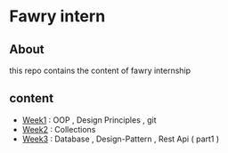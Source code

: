 # Fawry intern
## About 
this repo contains the content of fawry internship 
## content
* [Week1](https://github.com/eagledev-am/fawry-intern/tree/main/week1) : OOP , Design Principles , git
* [Week2](https://github.com/eagledev-am/fawry-intern/tree/main/week2) : Collections
* [Week3](https://github.com/eagledev-am/fawry-intern/tree/main/week3) : Database , Design-Pattern , Rest Api ( part1  )
